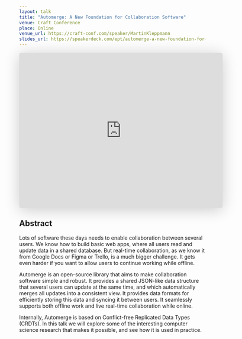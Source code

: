 ```yaml
---
layout: talk
title: "Automerge: A New Foundation for Collaboration Software"
venue: Craft Conference
place: Online
venue_url: https://craft-conf.com/speaker/MartinKleppmann
slides_url: https://speakerdeck.com/ept/automerge-a-new-foundation-for-collaboration-software
---
```


<iframe class="speakerdeck-iframe" frameborder="0" src="https://speakerdeck.com/player/6288c2fdb7674b13acc82291373f1491" title="Automerge: A new foundation for collaboration software" allowfullscreen="true" mozallowfullscreen="true" webkitallowfullscreen="true" style="border: 0px; background: padding-box padding-box rgba(0, 0, 0, 0.1); margin: 0px; padding: 0px; border-radius: 6px; box-shadow: rgba(0, 0, 0, 0.2) 0px 5px 40px; width: 550px; height: 420px;" data-ratio="1.3333333333333333"></iframe>


Abstract
--------

Lots of software these days needs to enable collaboration between several users. We know how to
build basic web apps, where all users read and update data in a shared database. But real-time
collaboration, as we know it from Google Docs or Figma or Trello, is a much bigger challenge. It
gets even harder if you want to allow users to continue working while offline.

Automerge is an open-source library that aims to make collaboration software simple and robust. It
provides a shared JSON-like data structure that several users can update at the same time, and which
automatically merges all updates into a consistent view. It provides data formats for efficiently
storing this data and syncing it between users. It seamlessly supports both offline work and live
real-time collaboration while online.

Internally, Automerge is based on Conflict-free Replicated Data Types (CRDTs). In this talk we will
explore some of the interesting computer science research that makes it possible, and see how it is
used in practice.
